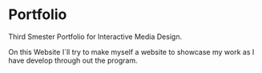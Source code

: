 # Portfolio

Third Smester Portfolio for Interactive Media Design.

On this Website I´ll try to make myself a website to showcase my work as I have develop through out the program.



